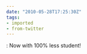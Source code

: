 ```yaml
---
date: "2010-05-28T17:25:30Z"
tags:
- imported
- from-twitter
---
```

: Now with 100% less student\!
